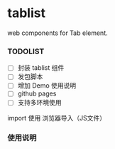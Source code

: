 # tablist
web components for Tab element.

### TODOLIST
- [ ] 封装 tablist 组件
- [ ] 发包脚本
- [ ] 增加 Demo 使用说明
- [ ] github pages
- [ ] 支持多环境使用

import 使用
浏览器导入（JS文件）

### 使用说明

